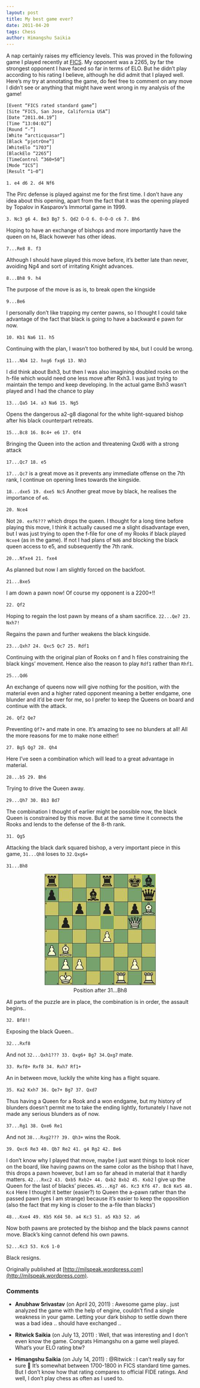 ```yaml
---
layout: post
title: My best game ever?
date: 2011-04-20
tags: Chess
author: Himangshu Saikia
---
```


A nap certainly raises my efficiency levels. This was proved in the following game I played recently at [FICS](www.freechess.org). My opponent was a 2265, by far the strongest opponent I have faced so far in terms of ELO. But he didn’t play according to his rating I believe, although he did admit that I played well. Here’s my try at annotating the game, do feel free to comment on any move I didn’t see or anything that might have went wrong in my analysis of the game!
 
```
[Event “FICS rated standard game”]
[Site “FICS, San Jose, California USA”]
[Date “2011.04.19”]
[Time “13:04:02”]
[Round “-”]
[White “arcticquasar”]
[Black “pjotrOne”]
[WhiteElo “1703”]
[BlackElo “2265”]
[TimeControl “360+50”]
[Mode “ICS”]
[Result “1–0”]
```
`1. e4 d6 2. d4 Nf6`

The Pirc defense is played against me for the first time. I don’t have any idea about this opening, apart from the fact that it was the opening played by Topalov in Kasparov’s Immortal game in 1999.

`3. Nc3 g6 4. Be3 Bg7 5. Qd2 O-O 6. O-O-O c6 7. Bh6`

Hoping to have an exchange of bishops and more importantly have the queen on `h6`, Black however has other ideas.

`7...Re8 8. f3`

Although I should have played this move before, it’s better late than never, avoiding Ng4 and sort of irritating Knight advances.

`8...Bh8 9. h4`

The purpose of the move is as is, to break open the kingside

`9...Be6`

I personally don’t like trapping my center pawns, so I thought I could take advantage of the fact that black is going to have a backward e pawn for now.

`10. Kb1 Na6 11. h5`

Continuing with the plan, I wasn’t too bothered by `Nb4`, but I could be wrong.

`11...Nb4 12. hxg6 fxg6 13. Nh3`

I did think about Bxh3, but then I was also imagining doubled rooks on the h-file which would need one less move after Rxh3. I was just trying to maintain the tempo and keep developing. In the actual game Bxh3 wasn’t played and I had the chance to play 

`13...Qa5 14. a3 Na6 15. Ng5`

Opens the dangerous a2-g8 diagonal for the white light-squared bishop after his black counterpart retreats.

`15...Bc8 16. Bc4+ e6 17. Qf4`

Bringing the Queen into the action and threatening Qxd6 with a strong attack

`17...Qc7 18. e5`

`17...Qc7` is a great move as it prevents any immediate offense on the 7th rank, I continue on opening lines towards the kingside.

`18...dxe5 19. dxe5 Nc5`
Another great move by black, he realises the importance of `e6`.

`20. Nce4`

Not `20. exf6???` which drops the queen. I thought for a long time before playing this move, I think it actually caused me a slight disadvantage even, but I was just trying to open the f-file for one of my Rooks if black played `Ncxe4` (as in the game). If not I had plans of `Nd6` and blocking the black queen access to e5, and subsequently the 7th rank.

`20...Nfxe4 21. fxe4`

As planned but now I am slightly forced on the backfoot.

`21...Bxe5`

I am down a pawn now! Of course my opponent is a 2200+!!

`22. Qf2`

Hoping to regain the lost pawn by means of a sham sacrifice.
`22...Qe7 23. Nxh7!`

Regains the pawn and further weakens the black kingside.

`23...Qxh7 24. Qxc5 Qc7 25. Rdf1`

Continuing with the original plan of Rooks on f and h files constraining the black kings’ movement. Hence also the reason to play `Rdf1` rather than `Rhf1`.

`25...Qd6`

An exchange of queens now will give nothing for the position, with the material even and a higher rated opponent meaning a better endgame, one blunder and it’d be over for me, so I prefer to keep the Queens on board and continue with the attack.

`26. Qf2 Qe7`

Preventing `Qf7+` and mate in one. It’s amazing to see no blunders at all! All the more reasons for me to make none either!

`27. Bg5 Qg7 28. Qh4`

Here I’ve seen a combination which will lead to a great advantage in material.

`28...b5 29. Bh6`

Trying to drive the Queen away.

`29...Qh7 30. Bb3 Bd7`

The combination I thought of earlier might be possible now, the black Queen is constrained by this move. But at the same time it connects the Rooks and lends to the defense of the 8-th rank.

`31. Qg5`

Attacking the black dark squared bishop, a very important piece in this game, `31...Qh8` loses to `32.Qxg6+`

`31...Bh8`

<center>
<figure>
    <img src="/img/chess1.jpg"
         alt="chess-position" max-height="500">
    <figcaption>Position after 31...Bh8</figcaption>
</figure>
</center>

All parts of the puzzle are in place, the combination is in order, the assault begins..

`32. Bf8!!`

Exposing the black Queen..

`32...Rxf8`

And not `32...Qxh1??? 33. Qxg6+ Bg7 34.Qxg7` mate.

`33. Rxf8+ Rxf8 34. Rxh7 Rf1+`

An in between move, luckily the white king has a flight square.

`35. Ka2 Kxh7 36. Qe7+ Bg7 37. Qxd7`

Thus having a Queen for a Rook and a won endgame, but my history of blunders doesn’t permit me to take the ending lightly, fortunately I have not made any serious blunders as of now.

`37...Rg1 38. Qxe6 Re1`

And not `38...Rxg2??? 39. Qh3+` wins the Rook.

`39. Qxc6 Re3 40. Qb7 Re2 41. g4 Rg2 42. Be6`

I don’t know why I played that move, maybe I just want things to look nicer on the board, like having pawns on the same color as the bishop that I have, this drops a pawn however, but I am so far ahead in material that it hardly matters.
`42...Rxc2 43. Qxb5 Rxb2+ 44. Qxb2 Bxb2 45. Kxb2`
I give up the Queen for the last of blacks’ pieces.
`45...Kg7 46. Kc3 Kf6 47. Bc8 Ke5 48. Kc4`
Here I thought it better (easier?) to Queen the a-pawn rather than the passed pawn (yes I am strange) because it’s easier to keep the opposition (also the fact that my king is closer to the a-file than blacks’)

`48...Kxe4 49. Kb5 Kd4 50. a4 Kc3 51. a5 Kb3 52. a6`

Now both pawns are protected by the bishop and the black pawns cannot move. Black’s king cannot defend his own pawns.

`52...Kc3 53. Kc6 1-0`

Black resigns.

Originally published at [http://milspeak.wordpress.com](http://milspeak.wordpress.com).

### Comments

- **Anubhaw Srivastav** (on April 20, 2011) : Awesome game play.. just analyzed the game with the help of engine, couldn’t find a single weakness in your game. Letting your dark bishop to settle down there was a bad idea .. should have exchanged ..

- **Ritwick Saikia** (on July 13, 2011) : Well, that was interesting and I don’t even know the game. Congrats Himangshu on a game well played. What’s your ELO rating btw?

- **Himangshu Saikia** (on July 14, 2011) : @Ritwick : I can’t really say for sure 🙂 It’s somewhat between 1700-1800 in FICS standard time games. But I don’t know how that rating compares to official FIDE ratings. And well, I don’t play chess as often as I used to.
